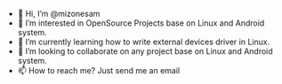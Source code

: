 - 👋 Hi, I’m @mizonesam
- 👀 I’m interested in OpenSource Projects base on Linux and Android system.
- 🌱 I’m currently learning how to write external devices driver in Linux. 
- 💞️ I’m looking to collaborate on any project base on Linux and Android system.
- 📫 How to reach me? Just send me an email 

<!---
mizonesam/mizonesam is a ✨ special ✨ repository because its `README.md` (this file) appears on your GitHub profile.
You can click the Preview link to take a look at your changes.
--->
